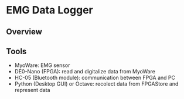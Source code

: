 # EMG Data Logger

## Overview


## Tools
- MyoWare: EMG sensor
- DE0-Nano (FPGA): read and digitalize data from MyoWare
- HC-05 (Bluetooth module): communication between FPGA and PC
- Python (Desktop GUI) or Octave: recolect data from FPGAStore and represent data 
